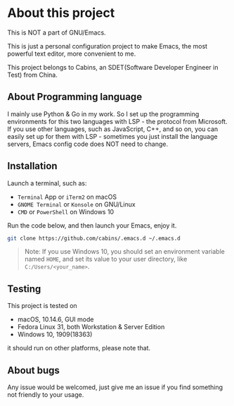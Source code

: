 # About this project


This is NOT a part of GNU/Emacs.

This is just a personal configuration project to make Emacs, the most powerful text editor, more convenient to me.

This project belongs to Cabins, an SDET(Software Developer Engineer in Test) from China.

## About Programming language

I mainly use Python & Go in my work.  So I set up the programming environments for this two languages with LSP - the protocol from Microsoft.  If you use other languages, such as JavaScript, C++, and so on, you can easily set up for them with LSP - sometimes you just install the language servers, Emacs config code does NOT need to change.

## Installation

Launch a terminal, such as:

- `Terminal` App or `iTerm2` on macOS
- `GNOME Terminal` or `Konsole` on GNU/Linux
- `CMD` or `PowerShell` on Windows 10

Run the code below, and then launch your Emacs, enjoy it.

```bash
git clone https://github.com/cabins/.emacs.d ~/.emacs.d
```

> Note: If you use Windows 10,  you should set an environment variable named `HOME`,  and set its value to your user directory,  like `C:/Users/<your_name>`.

## Testing

This project is tested on

- macOS,  10.14.6,  GUI mode
- Fedora Linux 31, both Workstation & Server Edition
- Windows 10,  1909(18363)

it should run on other platforms, please note that.

## About bugs

Any issue would be welcomed, just give me an issue if you find something not friendly to your usage.
